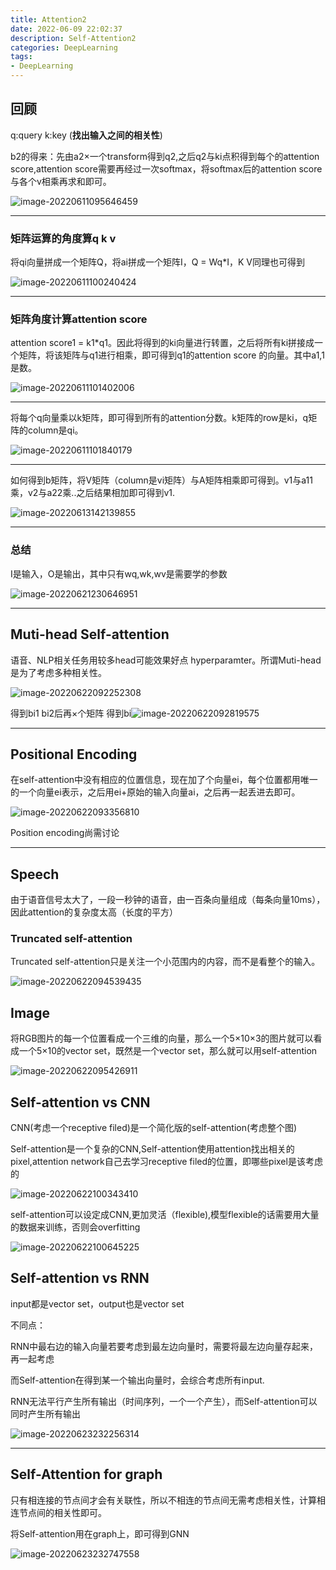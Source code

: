 ```yaml
---
title: Attention2
date: 2022-06-09 22:02:37
description: Self-Attention2
categories: DeepLearning
tags:
- DeepLearning  
---
```


## 回顾

q:query    k:key (**找出输入之间的相关性**)

b2的得来：先由a2×一个transform得到q2,之后q2与ki点积得到每个的attention score,attention score需要再经过一次softmax，将softmax后的attention score与各个v相乘再求和即可。

![image-20220611095646459](Attention2/image-20220611095646459.png)

---

### 矩阵运算的角度算q k v

将qi向量拼成一个矩阵Q，将ai拼成一个矩阵I，Q = Wq*I，K V同理也可得到

![image-20220611100240424](Attention2/image-20220611100240424.png)

---

### 矩阵角度计算attention score

attention score1 = k1*q1。因此将得到的ki向量进行转置，之后将所有ki拼接成一个矩阵，将该矩阵与q1进行相乘，即可得到q1的attention score 的向量。其中a1,1是数。

![image-20220611101402006](Attention2/image-20220611101402006.png)

---

将每个q向量乘以k矩阵，即可得到所有的attention分数。k矩阵的row是ki，q矩阵的column是qi。

![image-20220611101840179](Attention2/image-20220611101840179.png)

---

如何得到b矩阵，将V矩阵（column是vi矩阵）与A矩阵相乘即可得到。v1与a11乘，v2与a22乘..之后结果相加即可得到v1.

![image-20220613142139855](Attention2/image-20220613142139855.png)

---

### 总结

I是输入，O是输出，其中只有wq,wk,wv是需要学的参数 

![image-20220621230646951](Attention2/image-20220621230646951.png) 

---

## Muti-head Self-attention

语音、NLP相关任务用较多head可能效果好点 hyperparamter。所谓Muti-head是为了考虑多种相关性。

![image-20220622092252308](Attention2/image-20220622092252308.png)

得到bi1 bi2后再×个矩阵 得到bi![image-20220622092819575](Attention2/image-20220622092819575.png)

---

## Positional Encoding

在self-attention中没有相应的位置信息，现在加了个向量ei，每个位置都用唯一的一个向量ei表示，之后用ei+原始的输入向量ai，之后再一起丢进去即可。

![image-20220622093356810](Attention2/image-20220622093356810.png)

Position encoding尚需讨论

---

## Speech

由于语音信号太大了，一段一秒钟的语音，由一百条向量组成（每条向量10ms），因此attention的复杂度太高（长度的平方）

### Truncated self-attention

Truncated self-attention只是关注一个小范围内的内容，而不是看整个的输入。

![image-20220622094539435](Attention2/image-20220622094539435.png)

## Image

将RGB图片的每一个位置看成一个三维的向量，那么一个5×10×3的图片就可以看成一个5×10的vector set，既然是一个vector set，那么就可以用self-attention

![image-20220622095426911](Attention2/image-20220622095426911.png)

## Self-attention vs CNN

CNN(考虑一个receptive filed)是一个简化版的self-attention(考虑整个图)

Self-attention是一个复杂的CNN,Self-attention使用attention找出相关的pixel,attention network自己去学习receptive filed的位置，即哪些pixel是该考虑的

![image-20220622100343410](Attention2/image-20220622100343410.png)

self-attention可以设定成CNN,更加灵活（flexible),模型flexible的话需要用大量的数据来训练，否则会overfitting

![image-20220622100645225](Attention2/image-20220622100645225.png)

## Self-attention vs RNN

input都是vector set，output也是vector set

不同点：

RNN中最右边的输入向量若要考虑到最左边向量时，需要将最左边向量存起来，再一起考虑

而Self-attention在得到某一个输出向量时，会综合考虑所有input.

RNN无法平行产生所有输出（时间序列，一个一个产生），而Self-attention可以同时产生所有输出

![image-20220623232256314](Attention2/image-20220623232256314.png)

---

## Self-Attention for graph

只有相连接的节点间才会有关联性，所以不相连的节点间无需考虑相关性，计算相连节点间的相关性即可。

将Self-attention用在graph上，即可得到GNN

![image-20220623232747558](Attention2/image-20220623232747558.png)
